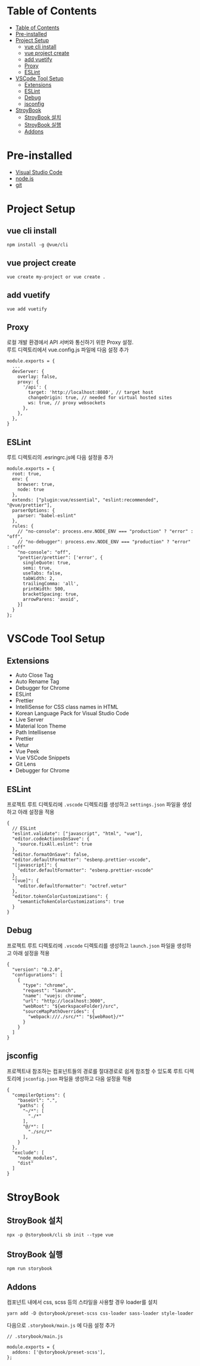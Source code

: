 # Table of Contents
- [Table of Contents](#table-of-contents)
- [Pre-installed](#pre-installed)
- [Project Setup](#project-setup)
  - [vue cli install](#vue-cli-install)
  - [vue project create](#vue-project-create)
  - [add vuetify](#add-vuetify)
  - [Proxy](#proxy)
  - [ESLint](#eslint)
- [VSCode Tool Setup](#vscode-tool-setup)
  - [Extensions](#extensions)
  - [ESLint](#eslint-1)
  - [Debug](#debug)
  - [jsconfig](#jsconfig)
- [StroyBook](#stroybook)
  - [StroyBook 설치](#stroybook-설치)
  - [StroyBook 실행](#stroybook-실행)
  - [Addons](#addons)

# Pre-installed
- [Visual Studio Code](https://code.visualstudio.com/download)
- [node.js](https://nodejs.org/ko/download/)
- [git](https://git-scm.com/downloads)

# Project Setup
## vue cli install
```
npm install -g @vue/cli
```
## vue project create
```
vue create my-project or vue create .
```

## add vuetify
```
vue add vuetify
```
## Proxy
로컬 개발 환경에서 API 서버와 통신하기 위한 Proxy 설정.   
루트 디렉토리에서 vue.config.js 파일에 다음 설정 추가
```
module.exports = {
  ...
  devServer: {
    overlay: false,
    proxy: {
      '/api': {
        target: 'http://localhost:8080', // target host
        changeOrigin: true, // needed for virtual hosted sites
        ws: true, // proxy websockets
      },
    },
  },
}
```

## ESLint
루트 디렉토리의 .esringrc.js에 다음 설정을 추가
```
module.exports = {
  root: true,
  env: {
    browser: true,
    node: true
  },
  extends: ["plugin:vue/essential", "eslint:recommended", "@vue/prettier"],
  parserOptions: {
    parser: "babel-eslint"
  },
  rules: {
    // "no-console": process.env.NODE_ENV === "production" ? "error" : "off",
    // "no-debugger": process.env.NODE_ENV === "production" ? "error" : "off"
    "no-console": "off",
    "prettier/prettier": ['error', {
      singleQuote: true,
      semi: true,
      useTabs: false,
      tabWidth: 2,
      trailingComma: 'all',
      printWidth: 500,
      bracketSpacing: true,
      arrowParens: 'avoid',
    }]
  }
};
```

# VSCode Tool Setup
## Extensions
- Auto Close Tag
- Auto Rename Tag
- Debugger for Chrome
- ESLint
- Prettier
- IntelliSense for CSS class names in HTML
- Korean Language Pack for Visual Studio Code
- Live Server
- Material Icon Theme
- Path Intellisense
- Prettier
- Vetur
- Vue Peek
- Vue VSCode Snippets
- Git Lens
- Debugger for Chrome

## ESLint
프로젝트 루트 디렉토리에 `.vscode` 디렉토리를 생성하고 `settings.json` 파일을 생성하고 아래 설정을 적용
```
{
  // ESLint
  "eslint.validate": ["javascript", "html", "vue"],
  "editor.codeActionsOnSave": {
    "source.fixAll.eslint": true
  },
  "editor.formatOnSave": false,
  "editor.defaultFormatter": "esbenp.prettier-vscode",
  "[javascript]": {
    "editor.defaultFormatter": "esbenp.prettier-vscode"
  },
  "[vue]": {
    "editor.defaultFormatter": "octref.vetur"
  },
  "editor.tokenColorCustomizations": {
    "semanticTokenColorCustomizations": true
  }
}
```

## Debug
프로젝트 루트 디렉토리에 `.vscode` 디렉토리를 생성하고 `launch.json` 파일을 생성하고 아래 설정을 적용
```
{
  "version": "0.2.0",
  "configurations": [
    {
      "type": "chrome",
      "request": "launch",
      "name": "vuejs: chrome",
      "url": "http://localhost:3000",
      "webRoot": "${workspaceFolder}/src",
      "sourceMapPathOverrides": {
        "webpack:///./src/*": "${webRoot}/*"
      }
    }
  ]
}
```

## jsconfig
프로젝트내 참조하는 컴포넌트들의 경로를 절대경로로 쉽게 참조할 수 있도록 루트 디렉토리에 `jsconfig.json` 파일을 생성하고 다음 설정을 적용
```
{
  "compilerOptions": {
    "baseUrl": ".",
    "paths": {
      "~/*": [
        "./*"
      ],
      "@/*": [
        "./src/*"
      ],
    }
  },
  "exclude": [
    "node_modules",
    "dist"
  ]
}
```

# StroyBook
## StroyBook 설치
```
npx -p @storybook/cli sb init --type vue
```

## StroyBook 실행
```
npm run storybook
```

## Addons
컴포넌트 내에서 css, scss 등의 스타일을 사용할 경우 loader를 설치
```
yarn add -D @storybook/preset-scss css-loader sass-loader style-loader
```
다음으로 `.storybook/main.js` 에 다음 설정 추가
```
// .storybook/main.js

module.exports = {
  addons: ['@storybook/preset-scss'],
};
```
